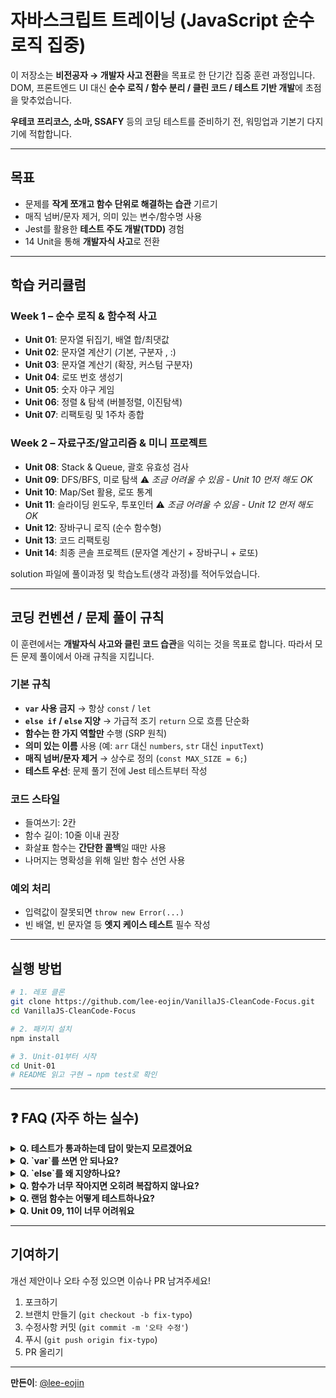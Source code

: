 # 자바스크립트 트레이닝 (JavaScript 순수 로직 집중)

이 저장소는 **비전공자 → 개발자 사고 전환**을 목표로 한 단기간 집중 훈련 과정입니다.
DOM, 프론트엔드 UI 대신 **순수 로직 / 함수 분리 / 클린 코드 / 테스트 기반 개발**에 초점을 맞추었습니다.

**우테코 프리코스, 소마, SSAFY** 등의 코딩 테스트를 준비하기 전,
워밍업과 기본기 다지기에 적합합니다.

---

## 목표
- 문제를 **작게 쪼개고 함수 단위로 해결하는 습관** 기르기  
- 매직 넘버/문자 제거, 의미 있는 변수/함수명 사용  
- Jest를 활용한 **테스트 주도 개발(TDD)** 경험  
- 14 Unit을 통해 **개발자식 사고**로 전환  

---

## 학습 커리큘럼

### Week 1 – 순수 로직 & 함수적 사고
- **Unit 01**: 문자열 뒤집기, 배열 합/최댓값
- **Unit 02**: 문자열 계산기 (기본, 구분자 , :)
- **Unit 03**: 문자열 계산기 (확장, 커스텀 구분자)
- **Unit 04**: 로또 번호 생성기
- **Unit 05**: 숫자 야구 게임
- **Unit 06**: 정렬 & 탐색 (버블정렬, 이진탐색)
- **Unit 07**: 리팩토링 및 1주차 종합

### Week 2 – 자료구조/알고리즘 & 미니 프로젝트
- **Unit 08**: Stack & Queue, 괄호 유효성 검사
- **Unit 09**: DFS/BFS, 미로 탐색 ⚠️ *조금 어려울 수 있음 - Unit 10 먼저 해도 OK*
- **Unit 10**: Map/Set 활용, 로또 통계
- **Unit 11**: 슬라이딩 윈도우, 투포인터 ⚠️ *조금 어려울 수 있음 - Unit 12 먼저 해도 OK*
- **Unit 12**: 장바구니 로직 (순수 함수형)
- **Unit 13**: 코드 리팩토링
- **Unit 14**: 최종 콘솔 프로젝트 (문자열 계산기 + 장바구니 + 로또)

solution 파일에 풀이과정 및 학습노트(생각 과정)를 적어두었습니다.

---

## 코딩 컨벤션 / 문제 풀이 규칙

이 훈련에서는 **개발자식 사고와 클린 코드 습관**을 익히는 것을 목표로 합니다.
따라서 모든 문제 풀이에서 아래 규칙을 지킵니다.

### 기본 규칙
- **`var` 사용 금지** → 항상 `const` / `let`  
- **`else if` / `else` 지양** → 가급적 조기 `return` 으로 흐름 단순화  
- **함수는 한 가지 역할만** 수행 (SRP 원칙)  
- **의미 있는 이름** 사용 (예: `arr` 대신 `numbers`, `str` 대신 `inputText`)  
- **매직 넘버/문자 제거** → 상수로 정의 (`const MAX_SIZE = 6;`)  
- **테스트 우선**: 문제 풀기 전에 Jest 테스트부터 작성  

### 코드 스타일
- 들여쓰기: 2칸  
- 함수 길이: 10줄 이내 권장  
- 화살표 함수는 **간단한 콜백**일 때만 사용  
- 나머지는 명확성을 위해 일반 함수 선언 사용  

### 예외 처리
- 입력값이 잘못되면 `throw new Error(...)`  
- 빈 배열, 빈 문자열 등 **엣지 케이스 테스트** 필수 작성  

---

## 실행 방법

```bash
# 1. 레포 클론
git clone https://github.com/lee-eojin/VanillaJS-CleanCode-Focus.git
cd VanillaJS-CleanCode-Focus

# 2. 패키지 설치
npm install

# 3. Unit-01부터 시작
cd Unit-01
# README 읽고 구현 → npm test로 확인
```

---

## ❓ FAQ (자주 하는 실수)

<details>
<summary><b>Q. 테스트가 통과하는데 답이 맞는지 모르겠어요</b></summary>

테스트 코드를 읽어보세요! 테스트는 **요구사항 명세서**입니다.
- 어떤 입력에 어떤 출력이 나와야 하는지
- 예외 상황은 어떻게 처리해야 하는지

모두 테스트 코드에 있습니다.
</details>

<details>
<summary><b>Q. `var`를 쓰면 안 되나요?</b></summary>

저도 'var'로 공부를 시작해서 습관을 고치는게 오래걸렸습니다.
우테코/소마 등 실전 코딩 테스트에서는 `var` 사용을 권장하지 않습니다.
- `const`: 재할당 불가 (기본값)
- `let`: 재할당 필요할 때만

함수 스코프인 `var`는 예상치 못한 버그의 원인이 됩니다.
</details>

<details>
<summary><b>Q. `else`를 왜 지양하나요?</b></summary>

조기 `return`으로 분기를 줄이면 가독성이 높아집니다.

```javascript
// Bad
function validate(input) {
  if (input) {
    if (input.length > 0) {
      return true;
    } else {
      return false;
    }
  } else {
    return false;
  }
}

// Good
function validate(input) {
  if (!input) return false;
  if (input.length === 0) return false;
  return true;
}
```
</details>

<details>
<summary><b>Q. 함수가 너무 작아지면 오히려 복잡하지 않나요?</b></summary>

저도 처음엔 그랬습니다! 하지만 반대로, 
**작은 함수 = 테스트하기 쉬운 함수**입니다.
- 각 함수가 하나의 역할만 하면 버그 추적이 쉬움
- 재사용 가능
- 함수명으로 의도를 표현 가능

익숙해지면 오히려 읽기 편합니다!
</details>

<details>
<summary><b>Q. 랜덤 함수는 어떻게 테스트하나요?</b></summary>

Unit 04 심화 섹션을 참고하세요!
- 의존성 주입으로 테스트용 RNG 전달
- 시드 기반 결정적 테스트
- 속성 기반 테스트 (fast-check)
</details>

<details>
<summary><b>Q. Unit 09, 11이 너무 어려워요</b></summary>

순서를 바꿔도 괜찮습니다!
- Unit 09(DFS/BFS) ⇒ Unit 10 먼저
- Unit 11(슬라이딩 윈도우) ⇒ Unit 12 먼저

난이도가 높은 문제는 나중에 도전하세요.
</details>

---

## 기여하기

개선 제안이나 오타 수정 있으면 이슈나 PR 남겨주세요!

1. 포크하기
2. 브랜치 만들기 (`git checkout -b fix-typo`)
3. 수정사항 커밋 (`git commit -m '오타 수정'`)
4. 푸시 (`git push origin fix-typo`)
5. PR 올리기

---

**만든이**: [@lee-eojin](https://github.com/lee-eojin)
